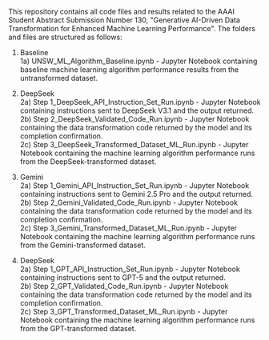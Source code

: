 This repository contains all code files and results related to the AAAI Student Abstract Submission Number 130, "Generative AI-Driven Data Transformation for Enhanced Machine Learning Performance". The folders and files are structured as follows:
  
1) Baseline  
	1a) UNSW_ML_Algorithm_Baseline.ipynb - Jupyter Notebook containing baseline machine learning algorithm performance results from the untransformed dataset.
  
3) DeepSeek  
	2a) Step 1_DeepSeek_API_Instruction_Set_Run.ipynb - Jupyter Notebook containing instructions sent to DeepSeek V3.1 and the output returned.  
	2b) Step 2_DeepSeek_Validated_Code_Run.ipynb - Jupyter Notebook containing the data transformation code returned by the model and its completion confirmation.  
    2c) Step 3_DeepSeek_Transformed_Dataset_ML_Run.ipynb - Jupyter Notebook containing the machine learning algorithm performance runs from the DeepSeek-transformed dataset.
     
5) Gemini  
   2a) Step 1_Gemini_API_Instruction_Set_Run.ipynb - Jupyter Notebook containing instructions sent to Gemini 2.5 Pro and the output returned.  
   2b) Step 2_Gemini_Validated_Code_Run.ipynb - Jupyter Notebook containing the data transformation code returned by the model and its completion confirmation.  
   2c) Step 3_Gemini_Transformed_Dataset_ML_Run.ipynb - Jupyter Notebook containing the machine learning algorithm performance runs from the Gemini-transformed dataset.
     
7) DeepSeek  
   2a) Step 1_GPT_API_Instruction_Set_Run.ipynb - Jupyter Notebook containing instructions sent to GPT-5 and the output returned.  
   2b) Step 2_GPT_Validated_Code_Run.ipynb - Jupyter Notebook containing the data transformation code returned by the model and its completion confirmation.  
   2c) Step 3_GPT_Transformed_Dataset_ML_Run.ipynb - Jupyter Notebook containing the machine learning algorithm performance runs from the GPT-transformed dataset.  
